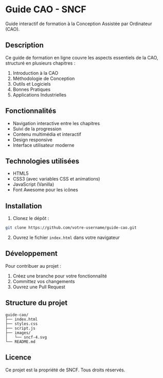 # Guide CAO - SNCF

Guide interactif de formation à la Conception Assistée par Ordinateur (CAO).

## Description

Ce guide de formation en ligne couvre les aspects essentiels de la CAO, structuré en plusieurs chapitres :

1. Introduction à la CAO
2. Méthodologie de Conception
3. Outils et Logiciels
4. Bonnes Pratiques
5. Applications Industrielles

## Fonctionnalités

- Navigation interactive entre les chapitres
- Suivi de la progression
- Contenu multimédia et interactif
- Design responsive
- Interface utilisateur moderne

## Technologies utilisées

- HTML5
- CSS3 (avec variables CSS et animations)
- JavaScript (Vanilla)
- Font Awesome pour les icônes

## Installation

1. Clonez le dépôt :
```bash
git clone https://github.com/votre-username/guide-cao.git
```

2. Ouvrez le fichier `index.html` dans votre navigateur

## Développement

Pour contribuer au projet :

1. Créez une branche pour votre fonctionnalité
2. Committez vos changements
3. Ouvrez une Pull Request

## Structure du projet

```
guide-cao/
├── index.html
├── styles.css
├── script.js
├── images/
│   └── sncf-4.svg
└── README.md
```

## Licence

Ce projet est la propriété de SNCF. Tous droits réservés. 